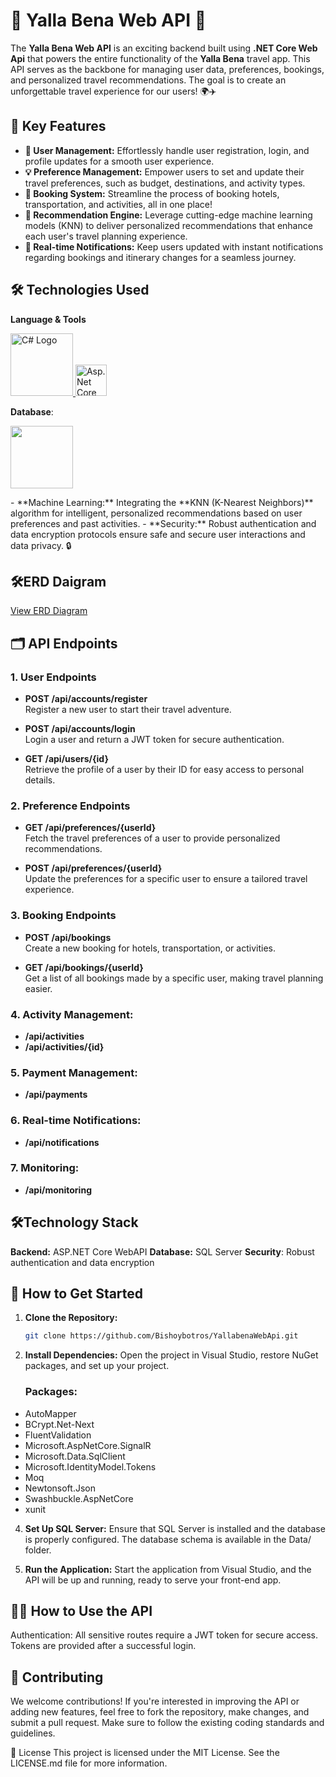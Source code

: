 # 🎉 Yalla Bena Web API 🚀

The **Yalla Bena Web API** is an exciting backend built using **.NET Core Web Api** that powers the entire functionality of the **Yalla Bena** travel app. This API serves as the backbone for managing user data, preferences, bookings, and personalized travel recommendations. The goal is to create an unforgettable travel experience for our users! 🌍✈️

## 🔑 Key Features

- **👤 User Management:** Effortlessly handle user registration, login, and profile updates for a smooth user experience.
- **💡 Preference Management:** Empower users to set and update their travel preferences, such as budget, destinations, and activity types.
- **🏨 Booking System:** Streamline the process of booking hotels, transportation, and activities, all in one place!
- **🤖 Recommendation Engine:** Leverage cutting-edge machine learning models (KNN) to deliver personalized recommendations that enhance each user's travel planning experience.
- **🔔 Real-time Notifications:** Keep users updated with instant notifications regarding bookings and itinerary changes for a seamless journey.

## 🛠️ Technologies Used

**Language & Tools**
 <p align="left">
<a href="https://www.w3schools.com/cs/index.php">
<img src="https://miro.medium.com/v2/resize:fit:1400/format:webp/1*_NVBTVdmjt3Qvq3CZOySXg.png" alt="C# Logo" width="100"/>
  <a href="https://dotnet.microsoft.com/en-us/apps/aspnet">
  <img src="https://upload.wikimedia.org/wikipedia/commons/thumb/e/ee/.NET_Core_Logo.svg/2048px-.NET_Core_Logo.svg.png"alt="Asp.Net Core WebAPI" padding-left:5px width="50"/>
</a>
  </p> 

  
  

 **Database**:  
<p align="left">
  <a href="https://www.w3schools.com/sql/default.asp">
    <img src="https://github.com/user-attachments/assets/b4ef4301-e5df-42ab-bb7d-6696100410fd" width="100"/>
  </a>
</p>
- **Machine Learning:** Integrating the **KNN (K-Nearest Neighbors)** algorithm for intelligent, personalized recommendations based on user preferences and past activities.
- **Security:** Robust authentication and data encryption protocols ensure safe and secure user interactions and data privacy. 🔒

## 🛠️ERD Daigram 
[View ERD Diagram](./ERD%20Daigram/Final%20ERD%20Daigram.pdf)




## 🗂️ API Endpoints

### 1. **User Endpoints**

- **POST /api/accounts/register**  
  Register a new user to start their travel adventure.
  
- **POST /api/accounts/login**  
  Login a user and return a JWT token for secure authentication.

- **GET /api/users/{id}**  
  Retrieve the profile of a user by their ID for easy access to personal details.

### 2. **Preference Endpoints**

- **GET /api/preferences/{userId}**  
  Fetch the travel preferences of a user to provide personalized recommendations.

- **POST /api/preferences/{userId}**  
  Update the preferences for a specific user to ensure a tailored travel experience.

### 3. **Booking Endpoints**

- **POST /api/bookings**  
  Create a new booking for hotels, transportation, or activities.

- **GET /api/bookings/{userId}**  
  Get a list of all bookings made by a specific user, making travel planning easier.

### 4. **Activity Management:**
- **/api/activities**
- **/api/activities/{id}**


### 5. Payment Management:
 -  **/api/payments**

### 6. Real-time Notifications:
 - **/api/notifications**

### 7. Monitoring:
 - **/api/monitoring**

## 🛠️Technology Stack

**Backend:** ASP.NET Core WebAPI 
**Database:** SQL Server
**Security**: Robust authentication and data encryption



## 🚀 How to Get Started

1. **Clone the Repository:**
   ```bash
   git clone https://github.com/Bishoybotros/YallabenaWebApi.git

2. **Install Dependencies:** Open the project in Visual Studio, restore NuGet packages, and set up your project.
   ### Packages:
- AutoMapper
- BCrypt.Net-Next
- FluentValidation
- Microsoft.AspNetCore.SignalR
- Microsoft.Data.SqlClient
- Microsoft.IdentityModel.Tokens
- Moq
- Newtonsoft.Json
- Swashbuckle.AspNetCore
- xunit

4. **Set Up SQL Server:** Ensure that SQL Server is installed and the database is properly configured. The database schema is available in the Data/ folder.

5. **Run the Application:** Start the application from Visual Studio, and the API will be up and running, ready to serve your front-end app.

## 🧑‍💻 How to Use the API
Authentication: All sensitive routes require a JWT token for secure access. Tokens are provided after a successful login.

## 👥 Contributing
We welcome contributions! If you're interested in improving the API or adding new features, feel free to fork the repository, make changes, and submit a pull request. Make sure to follow the existing coding standards and guidelines.

📜 License
This project is licensed under the MIT License. See the LICENSE.md file for more information.


